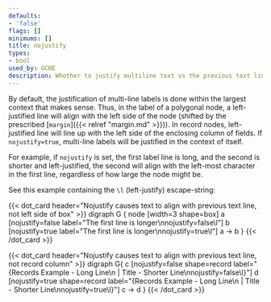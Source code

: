 ```yaml
---
defaults:
- 'false'
flags: []
minimums: []
title: nojustify
types:
- bool
used_by: GCNE
description: Whether to justify multiline text vs the previous text line (rather than the side of the container).
---
```

By default, the justification of multi-line labels is done within the largest
context that makes sense. Thus, in the label of a polygonal node, a
left-justified line will align with the left side of the node (shifted by the
prescribed [`margin`]({{< relref "margin.md" >}})). In record nodes, left-justified line will
line up with the left side of the enclosing column of fields. If
`nojustify=true`, multi-line labels will be justified in the context
of itself.

For example, if `nojustify` is set, the first label line is long, and the
second is shorter and left-justified, the second will align with the
left-most character in the first line, regardless of how large the node might
be.

See this example containing the `\l` (left-justify) escape-string:

{{< dot_card header="Nojustify causes text to align with previous text line, not left side of box" >}}
digraph G {
  node [width=3 shape=box]
  a [nojustify=false label="The first line is longer\nnojustify=false\l"]
  b [nojustify=true label="The first line is longer\nnojustify=true\l"]
  a -> b
}
{{< /dot_card >}}

{{< dot_card header="Nojustify causes text to align with previous text line, not record column" >}}
digraph G{
  c [nojustify=false shape=record label="{Records Example - Long Line\n | Title - Shorter Line\nnojustify=false\l}"]
  d [nojustify=true shape=record label="{Records Example - Long Line\n | Title - Shorter Line\nnojustify=true\l}"]
  c -> d
}
{{< /dot_card >}}
